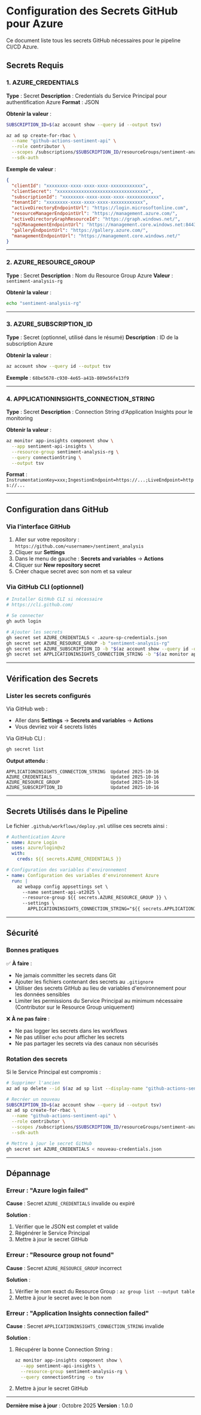 # Configuration des Secrets GitHub pour Azure

Ce document liste tous les secrets GitHub nécessaires pour le pipeline CI/CD Azure.

## Secrets Requis

### 1. AZURE_CREDENTIALS
**Type** : Secret
**Description** : Credentials du Service Principal pour authentification Azure
**Format** : JSON

**Obtenir la valeur** :
```bash
SUBSCRIPTION_ID=$(az account show --query id --output tsv)

az ad sp create-for-rbac \
  --name "github-actions-sentiment-api" \
  --role contributor \
  --scopes /subscriptions/$SUBSCRIPTION_ID/resourceGroups/sentiment-analysis-rg \
  --sdk-auth
```

**Exemple de valeur** :
```json
{
  "clientId": "xxxxxxxx-xxxx-xxxx-xxxx-xxxxxxxxxxxx",
  "clientSecret": "xxxxxxxxxxxxxxxxxxxxxxxxxxxxxxxxxx",
  "subscriptionId": "xxxxxxxx-xxxx-xxxx-xxxx-xxxxxxxxxxxx",
  "tenantId": "xxxxxxxx-xxxx-xxxx-xxxx-xxxxxxxxxxxx",
  "activeDirectoryEndpointUrl": "https://login.microsoftonline.com",
  "resourceManagerEndpointUrl": "https://management.azure.com/",
  "activeDirectoryGraphResourceId": "https://graph.windows.net/",
  "sqlManagementEndpointUrl": "https://management.core.windows.net:8443/",
  "galleryEndpointUrl": "https://gallery.azure.com/",
  "managementEndpointUrl": "https://management.core.windows.net/"
}
```

---

### 2. AZURE_RESOURCE_GROUP
**Type** : Secret
**Description** : Nom du Resource Group Azure
**Valeur** : `sentiment-analysis-rg`

**Obtenir la valeur** :
```bash
echo "sentiment-analysis-rg"
```

---

### 3. AZURE_SUBSCRIPTION_ID
**Type** : Secret (optionnel, utilisé dans le résumé)
**Description** : ID de la subscription Azure

**Obtenir la valeur** :
```bash
az account show --query id --output tsv
```

**Exemple** : `68be5678-c930-4e65-a41b-809e56fe13f9`

---

### 4. APPLICATIONINSIGHTS_CONNECTION_STRING
**Type** : Secret
**Description** : Connection String d'Application Insights pour le monitoring

**Obtenir la valeur** :
```bash
az monitor app-insights component show \
  --app sentiment-api-insights \
  --resource-group sentiment-analysis-rg \
  --query connectionString \
  --output tsv
```

**Format** : `InstrumentationKey=xxx;IngestionEndpoint=https://...;LiveEndpoint=https://...`

---

## Configuration dans GitHub

### Via l'interface GitHub

1. Aller sur votre repository : `https://github.com/<username>/sentiment_analysis`
2. Cliquer sur **Settings**
3. Dans le menu de gauche : **Secrets and variables** → **Actions**
4. Cliquer sur **New repository secret**
5. Créer chaque secret avec son nom et sa valeur

### Via GitHub CLI (optionnel)

```bash
# Installer GitHub CLI si nécessaire
# https://cli.github.com/

# Se connecter
gh auth login

# Ajouter les secrets
gh secret set AZURE_CREDENTIALS < .azure-sp-credentials.json
gh secret set AZURE_RESOURCE_GROUP -b "sentiment-analysis-rg"
gh secret set AZURE_SUBSCRIPTION_ID -b "$(az account show --query id -o tsv)"
gh secret set APPLICATIONINSIGHTS_CONNECTION_STRING -b "$(az monitor app-insights component show --app sentiment-api-insights --resource-group sentiment-analysis-rg --query connectionString -o tsv)"
```

---

## Vérification des Secrets

### Lister les secrets configurés

Via GitHub web :
- Aller dans **Settings** → **Secrets and variables** → **Actions**
- Vous devriez voir 4 secrets listés

Via GitHub CLI :
```bash
gh secret list
```

**Output attendu** :
```
APPLICATIONINSIGHTS_CONNECTION_STRING  Updated 2025-10-16
AZURE_CREDENTIALS                      Updated 2025-10-16
AZURE_RESOURCE_GROUP                   Updated 2025-10-16
AZURE_SUBSCRIPTION_ID                  Updated 2025-10-16
```

---

## Secrets Utilisés dans le Pipeline

Le fichier `.github/workflows/deploy.yml` utilise ces secrets ainsi :

```yaml
# Authentication Azure
- name: Azure Login
  uses: azure/login@v2
  with:
    creds: ${{ secrets.AZURE_CREDENTIALS }}

# Configuration des variables d'environnement
- name: Configuration des variables d'environnement Azure
  run: |
    az webapp config appsettings set \
      --name sentiment-api-at2025 \
      --resource-group ${{ secrets.AZURE_RESOURCE_GROUP }} \
      --settings \
        APPLICATIONINSIGHTS_CONNECTION_STRING="${{ secrets.APPLICATIONINSIGHTS_CONNECTION_STRING }}"
```

---

## Sécurité

### Bonnes pratiques

✅ **À faire** :
- Ne jamais committer les secrets dans Git
- Ajouter les fichiers contenant des secrets au `.gitignore`
- Utiliser des secrets GitHub au lieu de variables d'environnement pour les données sensibles
- Limiter les permissions du Service Principal au minimum nécessaire (Contributor sur le Resource Group uniquement)

❌ **À ne pas faire** :
- Ne pas logger les secrets dans les workflows
- Ne pas utiliser `echo` pour afficher les secrets
- Ne pas partager les secrets via des canaux non sécurisés

### Rotation des secrets

Si le Service Principal est compromis :

```bash
# Supprimer l'ancien
az ad sp delete --id $(az ad sp list --display-name "github-actions-sentiment-api" --query "[0].appId" -o tsv)

# Recréer un nouveau
SUBSCRIPTION_ID=$(az account show --query id --output tsv)
az ad sp create-for-rbac \
  --name "github-actions-sentiment-api" \
  --role contributor \
  --scopes /subscriptions/$SUBSCRIPTION_ID/resourceGroups/sentiment-analysis-rg \
  --sdk-auth

# Mettre à jour le secret GitHub
gh secret set AZURE_CREDENTIALS < nouveau-credentials.json
```

---

## Dépannage

### Erreur : "Azure login failed"

**Cause** : Secret `AZURE_CREDENTIALS` invalide ou expiré

**Solution** :
1. Vérifier que le JSON est complet et valide
2. Régénérer le Service Principal
3. Mettre à jour le secret GitHub

### Erreur : "Resource group not found"

**Cause** : Secret `AZURE_RESOURCE_GROUP` incorrect

**Solution** :
1. Vérifier le nom exact du Resource Group : `az group list --output table`
2. Mettre à jour le secret avec le bon nom

### Erreur : "Application Insights connection failed"

**Cause** : Secret `APPLICATIONINSIGHTS_CONNECTION_STRING` invalide

**Solution** :
1. Récupérer la bonne Connection String :
   ```bash
   az monitor app-insights component show \
     --app sentiment-api-insights \
     --resource-group sentiment-analysis-rg \
     --query connectionString -o tsv
   ```
2. Mettre à jour le secret GitHub

---

**Dernière mise à jour** : Octobre 2025
**Version** : 1.0.0